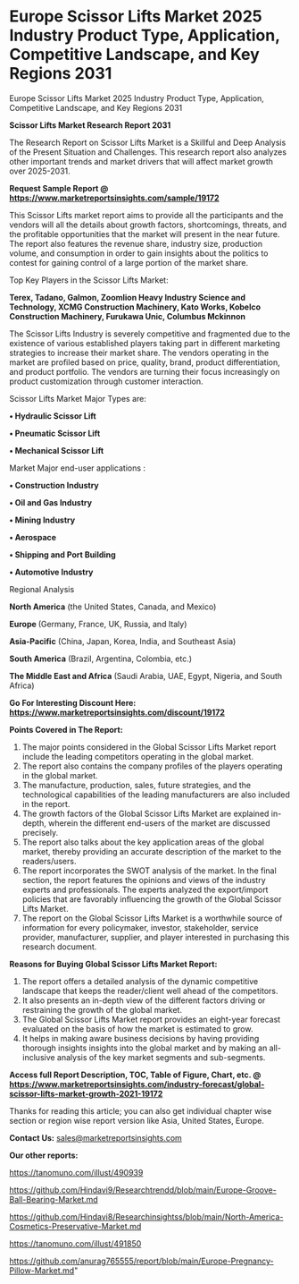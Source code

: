 # Europe Scissor Lifts Market 2025 Industry Product Type, Application, Competitive Landscape, and Key Regions 2031
 Europe Scissor Lifts Market 2025 Industry Product Type, Application, Competitive Landscape, and Key Regions 2031
    
<strong>Scissor Lifts Market Research Report 2031</strong>

The Research Report on Scissor Lifts Market is a Skillful and Deep Analysis of the Present Situation and Challenges. This research report also analyzes other important trends and market drivers that will affect market growth over 2025-2031.

<strong>Request Sample Report @ <a href=https://www.marketreportsinsights.com/sample/19172>https://www.marketreportsinsights.com/sample/19172</a></strong>

This Scissor Lifts market report aims to provide all the participants and the vendors will all the details about growth factors, shortcomings, threats, and the profitable opportunities that the market will present in the near future. The report also features the revenue share, industry size, production volume, and consumption in order to gain insights about the politics to contest for gaining control of a large portion of the market share.

Top Key Players in the Scissor Lifts Market:

<strong>Terex, Tadano, Galmon, Zoomlion Heavy Industry Science and Technology, XCMG Construction Machinery, Kato Works, Kobelco Construction Machinery, Furukawa Unic, Columbus Mckinnon</strong>

The Scissor Lifts Industry is severely competitive and fragmented due to the existence of various established players taking part in different marketing strategies to increase their market share. The vendors operating in the market are profiled based on price, quality, brand, product differentiation, and product portfolio. The vendors are turning their focus increasingly on product customization through customer interaction.

Scissor Lifts Market Major Types are:

<strong>• Hydraulic Scissor Lift

• Pneumatic Scissor Lift

• Mechanical Scissor Lift</strong>

Market Major end-user applications :

<strong>• Construction Industry

• Oil and Gas Industry

• Mining Industry

• Aerospace

• Shipping and Port Building

• Automotive Industry</strong>

Regional Analysis

</u><strong><b>North America</b></strong> (the United States, Canada, and Mexico)

<strong><b>Europe </b></strong>(Germany, France, UK, Russia, and Italy)

<strong><b>Asia-Pacific</b></strong> (China, Japan, Korea, India, and Southeast Asia)

<strong><b>South America</b></strong> (Brazil, Argentina, Colombia, etc.)

<strong><b>The Middle East and Africa</b></strong> (Saudi Arabia, UAE, Egypt, Nigeria, and South Africa)

<strong>Go For Interesting Discount Here: <a href=https://www.marketreportsinsights.com/discount/19172>https://www.marketreportsinsights.com/discount/19172</a></strong>

<strong>Points Covered in The Report:</strong>
<ol>
  <li>The major points considered in the Global Scissor Lifts Market report include the leading competitors operating in the global market.</li>
  <li>The report also contains the company profiles of the players operating in the global market.</li>
  <li>The manufacture, production, sales, future strategies, and the technological capabilities of the leading manufacturers are also included in the report.</li>
  <li>The growth factors of the Global Scissor Lifts Market are explained in-depth, wherein the different end-users of the market are discussed precisely.</li>
  <li>The report also talks about the key application areas of the global market, thereby providing an accurate description of the market to the readers/users.</li>
  <li>The report incorporates the SWOT analysis of the market. In the final section, the report features the opinions and views of the industry experts and professionals. The experts analyzed the export/import policies that are favorably influencing the growth of the Global Scissor Lifts Market.</li>
  <li>The report on the Global Scissor Lifts Market is a worthwhile source of information for every policymaker, investor, stakeholder, service provider, manufacturer, supplier, and player interested in purchasing this research document.</li>
</ol>
<strong>Reasons for Buying Global Scissor Lifts Market Report:</strong>

<ol>
  <li>The report offers a detailed analysis of the dynamic competitive landscape that keeps the reader/client well ahead of the competitors.</li>
  <li>It also presents an in-depth view of the different factors driving or restraining the growth of the global market.</li>
  <li>The Global Scissor Lifts Market report provides an eight-year forecast evaluated on the basis of how the market is estimated to grow.</li>
  <li>It helps in making aware business decisions by having providing thorough insights insights into the global market and by making an all-inclusive analysis of the key market segments and sub-segments.</li>
</ol>
<strong>Access full Report Description, TOC, Table of Figure, Chart, etc. @ <a href=https://www.marketreportsinsights.com/industry-forecast/global-scissor-lifts-market-growth-2021-19172>https://www.marketreportsinsights.com/industry-forecast/global-scissor-lifts-market-growth-2021-19172</a></strong>


Thanks for reading this article; you can also get individual chapter wise section or region wise report version like Asia, United States, Europe.

<strong>Contact Us:</strong>
sales@marketreportsinsights.com

<strong>Our other reports:</strong>

<a href=https://tanomuno.com/illust/490939>https://tanomuno.com/illust/490939</a>

<a href=https://github.com/Hindavi9/Researchtrendd/blob/main/Europe-Groove-Ball-Bearing-Market.md>https://github.com/Hindavi9/Researchtrendd/blob/main/Europe-Groove-Ball-Bearing-Market.md</a>

<a href=https://github.com/Hindavi8/Researchinsightss/blob/main/North-America-Cosmetics-Preservative-Market.md>https://github.com/Hindavi8/Researchinsightss/blob/main/North-America-Cosmetics-Preservative-Market.md</a>

<a href=https://tanomuno.com/illust/491850>https://tanomuno.com/illust/491850</a>

<a href=https://github.com/anurag765555/report/blob/main/Europe-Pregnancy-Pillow-Market.md>https://github.com/anurag765555/report/blob/main/Europe-Pregnancy-Pillow-Market.md</a>"

